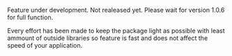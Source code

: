 Feature under development. Not realeased yet. Please wait for version 1.0.6 for full function.

Every effort has been made to keep the package light as possible with least ammount of
outside libraries so feature is fast and does not affect the speed of your application.

